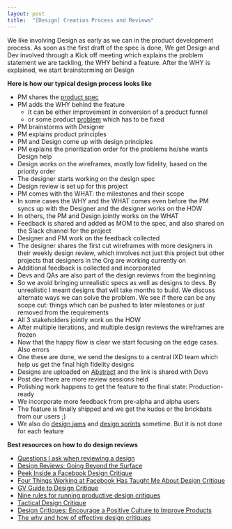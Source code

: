 ```yaml
---
layout: post
title:  "[Design] Creation Process and Reviews"
---
```


We like involving Design as early as we can in the product development process. As soon as the first draft of the spec is done, We get Design and Dev involved through a Kick off meeting which explains the problem statement we are tackling, the WHY behind a feature. After the WHY is explained, we start brainstorming on Design


**Here is how our typical design process looks like**

- PM shares the [product spec](https://docs.google.com/document/d/1sUX-sm5qZ474PCQQUpvdi3lvvmWPluqHOyfXz3xKL2M/edit#heading=h.b2fqwtvw6ni5)
- PM adds the WHY behind the feature
  - It can be either improvement in conversion of a product funnel
  - or some product [problem](https://manassaloi.com/2019/12/25/ubereats-discovery.html) which has to be fixed
- PM brainstorms with Designer
- PM explains product principles
- PM and Design come up with design principles
- PM explains the prioritization order for the problems he/she wants Design help
- Design works on the wireframes, mostly low fidelity, based on the priority order
- The designer starts working on the design spec
- Design review is set up for this project
- PM comes with the WHAT: the milestones and their scope
- In some cases the WHY and the WHAT comes even before the PM syncs up with the Designer and the designer works on the HOW
- In others, the PM and Design jointly works on the WHAT
- Feedback is shared and added as MOM to the spec, and also shared on the Slack channel for the project
- Designer and PM work on the feedback collected
- The designer shares the first cut wireframes with more designers in their weekly design review, which involves not just this project but other projects that designers in the Org are working currently on
- Additional feedback is collected and incorporated
- Devs and QAs are also part of the design reviews from the beginning
- So we avoid bringing unrealistic specs as well as designs to devs. By unrealistic I meant designs that will take months to build. We discuss alternate ways we can solve the problem. We see if there can be any scope cut: things which can be pushed to later milestones or just removed from the requirements
- All 3 stakeholders jointly work on the HOW
- After multiple iterations, and multiple design reviews the wireframes are frozen
- Now that the happy flow is clear we start focusing on the edge cases. Also errors
- One these are done, we send the designs to a central IXD team which help us get the final high fidelity designs
- Designs are uploaded on [Abstract](https://www.abstract.com/) and the link is shared with Devs
- Post dev there are more review sessions held
- Polishing work happens to get the feature to the final state: Production-ready
- We incorporate more feedback from pre-alpha and alpha users
- The feature is finally shipped and we get the kudos or the brickbats from our users ;)
- We also do [design jams](https://manassaloi.com/2020/03/04/design-jam.html) and [design sprints](https://www.gv.com/sprint/) sometime. But it is not done for each feature

**Best resources on how to do design reviews**

- [Questions I ask when reviewing a design](https://signalvnoise.com/posts/3024-questions-i-ask-when-reviewing-a-design)
- [Design Reviews: Going Beyond the Surface](https://design.google/library/going-beyond-the-surface/)
- [Peek Inside a Facebook Design Critique](https://medium.com/facebook-design/peek-inside-a-facebook-design-critique-c4833efda26e#.oawuouciy)
- [Four Things Working at Facebook Has Taught Me About Design Critique](https://medium.com/facebook-design/critique-is-an-important-part-of-any-design-process-whether-you-work-as-part-of-a-team-or-solo-ef3dcb299ce3#.j8knra4y5)
- [GV Guide to Design Critique](https://library.gv.com/guide-to-design-critique-86ebf499bed5)
- [Nine rules for running productive design critiques](https://library.gv.com/nine-rules-for-running-productive-design-critiques-f8320655fc8c)
- [Tactical Design Critique](https://medium.design/tactical-design-critique-bb74d1a5e350)
- [Design Critiques: Encourage a Positive Culture to Improve Products](https://www.nngroup.com/articles/design-critiques/)
- [The why and how of effective design critiques](https://uxdesign.cc/the-why-and-how-of-effective-design-critiques-944313947fe4)
